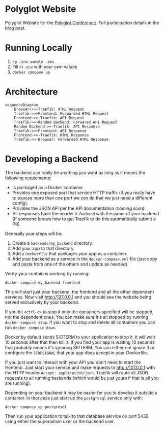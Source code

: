 # Polyglot Website

Polyglot Website for the
[Polyglot Conference](https://blog.carolina.codes/p/a-polyglot-site-for-a-polyglot-conference).
Full participation details in the blog post.

# Running Locally

1. `cp .env.sample .env`
2. Fill in `.env` with your own values
3. `docker compose up`

# Architecture

```mermaid
sequenceDiagram
    Browser->>+Traefik: HTML Request
    Traefik->>+Frontend: Forwarded HTML Request
    Frontend->>-Traefik: API Request
    Traefik->>+Random Backend: Forwared API Request
    Random Backend->>-Traefik: API Response
    Traefik->>+Frontend: API Response
    Frontend->>-Traefik: HTML Response
    Traefik->>-Browser: Forwarded HTML Response
```

# Developing a Backend

The backend can really be anything you want as long as it means the following
requiements:

* Is packaged as a Docker container.
* Provides one exposed port that service HTTP traffic (if you really have to
  expose more than one port we can do that we just need a different config).
* Provides the JSON API per the API documentation (coming soon).
* All responses have the header `X-Backend` with the name of your backend
  (If someone knows how to get Traefik to do this automatically submit a PR).

Generally your steps will be:

1. Create a `backends/my_backend` directory.
2. Add your app to that directory.
3. Add a `Dockerfile` that packages your app as a container.
4. Add your backend as a service in the `docker-compose.yml` file (just copy
   and paste from one of the others and update as needed).

Verify your contain is working by running:

```
docker compose my_backend frontend
```

This will start just your backend, the frontend and all the other dependent
services. Now visit http://127.0.0.1 and you should see the website being
served exclusively by your backend.

If you hit `<ctrl-c>` to stop it only the containers specified will be stopped,
not the dependent ones. You can make sure it's all stopped by running
`docker compose stop`. If you want to stop and delete all containers you can
run `docker compose down`.

Docker by default sends SIGTERM to your application to stop it. It will wait
10 seconds after that then kill it. If you find your app is waiting 10 seconds
that probably means it's ignoring SIGTERM. You can either not ignore it or
configure the `STOPSIGNAL` that your app does accept in your Dockerfile.

If you just want to interact wtih your API you don't need to start the frontend.
Just start your service and make requests to http://127.0.0.1 with the HTTP
header `Accept: application/json`. Traefik will route all JSON requests to all
running backends (which would be just yours if that is all you are running).

Depending on your backend it may be easier for you to develop it outside a
container. In that case just start up the `postgresql` service only with:

```
docker compose up postgresql
```

Then run your application to talk to that database service on port 5432 using
either the superadmin user or the backend user.
